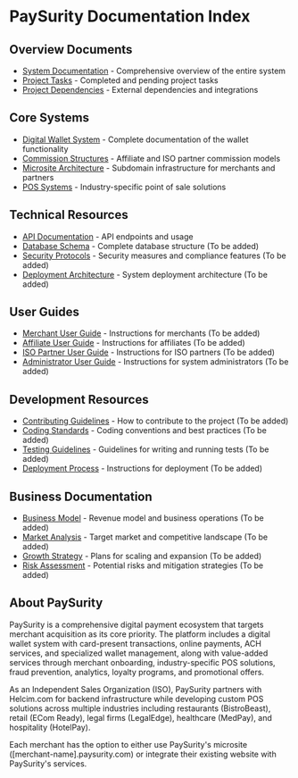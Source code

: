 # PaySurity Documentation Index

## Overview Documents

- [System Documentation](paysurity_system_documentation.md) - Comprehensive overview of the entire system
- [Project Tasks](project_tasks.md) - Completed and pending project tasks
- [Project Dependencies](project_dependencies.md) - External dependencies and integrations

## Core Systems

- [Digital Wallet System](digital_wallet_system.md) - Complete documentation of the wallet functionality
- [Commission Structures](commission_structures.md) - Affiliate and ISO partner commission models
- [Microsite Architecture](microsite_architecture.md) - Subdomain infrastructure for merchants and partners
- [POS Systems](pos_systems.md) - Industry-specific point of sale solutions

## Technical Resources

- [API Documentation](api_documentation.md) - API endpoints and usage
- [Database Schema](#) - Complete database structure (To be added)
- [Security Protocols](#) - Security measures and compliance features (To be added)
- [Deployment Architecture](#) - System deployment architecture (To be added)

## User Guides

- [Merchant User Guide](#) - Instructions for merchants (To be added)
- [Affiliate User Guide](#) - Instructions for affiliates (To be added)
- [ISO Partner User Guide](#) - Instructions for ISO partners (To be added)
- [Administrator User Guide](#) - Instructions for system administrators (To be added)

## Development Resources

- [Contributing Guidelines](#) - How to contribute to the project (To be added)
- [Coding Standards](#) - Coding conventions and best practices (To be added)
- [Testing Guidelines](#) - Guidelines for writing and running tests (To be added)
- [Deployment Process](#) - Instructions for deployment (To be added)

## Business Documentation

- [Business Model](#) - Revenue model and business operations (To be added)
- [Market Analysis](#) - Target market and competitive landscape (To be added)
- [Growth Strategy](#) - Plans for scaling and expansion (To be added)
- [Risk Assessment](#) - Potential risks and mitigation strategies (To be added)

## About PaySurity

PaySurity is a comprehensive digital payment ecosystem that targets merchant acquisition as its core priority. The platform includes a digital wallet system with card-present transactions, online payments, ACH services, and specialized wallet management, along with value-added services through merchant onboarding, industry-specific POS solutions, fraud prevention, analytics, loyalty programs, and promotional offers.

As an Independent Sales Organization (ISO), PaySurity partners with Helcim.com for backend infrastructure while developing custom POS solutions across multiple industries including restaurants (BistroBeast), retail (ECom Ready), legal firms (LegalEdge), healthcare (MedPay), and hospitality (HotelPay).

Each merchant has the option to either use PaySurity's microsite ([merchant-name].paysurity.com) or integrate their existing website with PaySurity's services.